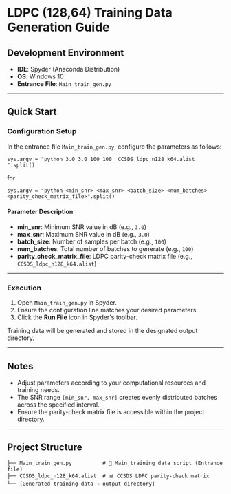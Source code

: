 # LDPC (128,64) Training Data Generation Guide

## Development Environment

* **IDE**: Spyder (Anaconda Distribution)
* **OS**: Windows 10
* **Entrance File**: `Main_train_gen.py`

---

## Quick Start

### Configuration Setup

In the entrance file `Main_train_gen.py`, configure the parameters as follows:

```
sys.argv = "python 3.0 3.0 100 100  CCSDS_ldpc_n128_k64.alist ".split()
```
for 

```
sys.argv = "python <min_snr> <max_snr> <batch_size> <num_batches> <parity_check_matrix_file>".split()
```

#### Parameter Description

* **min_snr**: Minimum SNR value in dB (e.g., `3.0`)
* **max_snr**: Maximum SNR value in dB (e.g., `3.0`)
* **batch_size**: Number of samples per batch (e.g., `100`)
* **num_batches**: Total number of batches to generate (e.g., `100`)
* **parity_check_matrix_file**: LDPC parity-check matrix file (e.g., `CCSDS_ldpc_n128_k64.alist`)

---

### Execution

1. Open `Main_train_gen.py` in Spyder.
2. Ensure the configuration line matches your desired parameters.
3. Click the **Run File** icon in Spyder's toolbar.

Training data will be generated and stored in the designated output directory.

---

## Notes

* Adjust parameters according to your computational resources and training needs.
* The SNR range `[min_snr, max_snr]` creates evenly distributed batches across the specified interval.
* Ensure the parity-check matrix file is accessible within the project directory.

---

## Project Structure

```
├── Main_train_gen.py          # 🎯 Main training data script (Entrance file)
├── CCSDS_ldpc_n128_k64.alist  # 📊 CCSDS LDPC parity-check matrix
└── [Generated training data → output directory]
```
